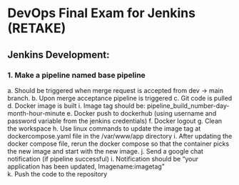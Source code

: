 # DevOps Final Exam for Jenkins (RETAKE)

## Jenkins Development:
### 1.	Make a pipeline named base pipeline
a.	Should be triggered when merge request is accepted from dev -> main branch.
b.	Upon merge acceptance pipeline is triggered
c.	Git code is pulled
d.	Docker image is built
i.	Image tag should be: pipeline_build_number-day-month-hour-minute
e.	Docker push to dockerhub (using username and password variable from the jenkins credentials)
f.	Docker logout
g.	Clean the workspace
h.	Use linux commands to update the image tag at dockercompose.yaml file in the /var/www/app directory
i.	After updating the docker compose file, rerun the docker compose so that the container picks the new image and start with the new image.
j.	Send a google chat notification (if pipeline successful)
i.	Notification should be “your application has been updated, Imagename:imagetag”			
k.	Push the code to the repository
